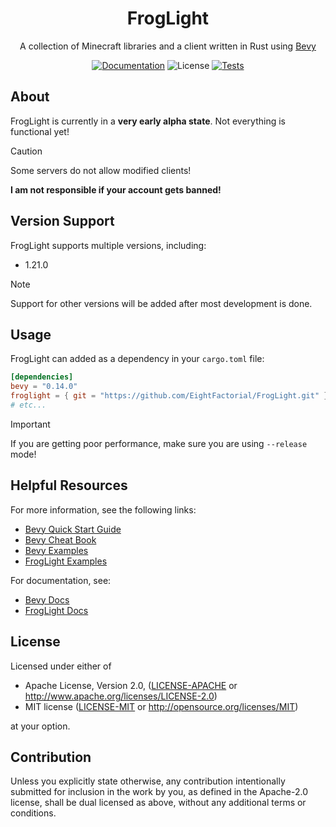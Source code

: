 <h1 align="center">FrogLight</h1>
<p align="center">A collection of Minecraft libraries and a client written in Rust using <a href="https://bevyengine.org/">Bevy</a></p>

<p align="center">
  <a href="https://github.com/EightFactorial/FrogLight"><img alt="Documentation" src="https://img.shields.io/badge/docs-main-green.svg"></a>  
  <img alt="License" src="https://img.shields.io/badge/license-MIT/Apache--2.0---?color=blue">
  <a href="https://github.com/EightFactorial/FrogLight/actions"><img alt="Tests" src="https://github.com/EightFactorial/FrogLight/actions/workflows/testing.yml/badge.svg"></a>
</p>

## About

FrogLight is currently in a **very early alpha state**. Not everything is functional yet!

> [!Caution]
> Some servers do not allow modified clients!
> 
> **I am not responsible if your account gets banned!**

## Version Support

FrogLight supports multiple versions, including:
- 1.21.0

> [!Note]
> Support for other versions will be added after most development is done.

## Usage

FrogLight can added as a dependency in your `cargo.toml` file:

```toml
[dependencies]
bevy = "0.14.0"
froglight = { git = "https://github.com/EightFactorial/FrogLight.git" }
# etc...
```

> [!Important]
> If you are getting poor performance, make sure you are using `--release` mode!

## Helpful Resources

For more information, see the following links:
  * [Bevy Quick Start Guide](https://bevyengine.org/learn/quick-start/getting-started/setup/)
  * [Bevy Cheat Book](https://bevy-cheatbook.github.io/)
  * [Bevy Examples](https://github.com/bevyengine/bevy/tree/latest/examples)
  * [FrogLight Examples](examples)

For documentation, see:
  * [Bevy Docs](https://docs.rs/bevy/latest/bevy/)
  * [FrogLight Docs](https://github.com/EightFactorial/FrogLight/)

## License

Licensed under either of

* Apache License, Version 2.0, ([LICENSE-APACHE](LICENSE-APACHE) or <http://www.apache.org/licenses/LICENSE-2.0>)
* MIT license ([LICENSE-MIT](LICENSE-MIT) or <http://opensource.org/licenses/MIT>)

at your option.

## Contribution

Unless you explicitly state otherwise, any contribution intentionally
submitted for inclusion in the work by you, as defined in the Apache-2.0
license, shall be dual licensed as above, without any additional terms or
conditions.

